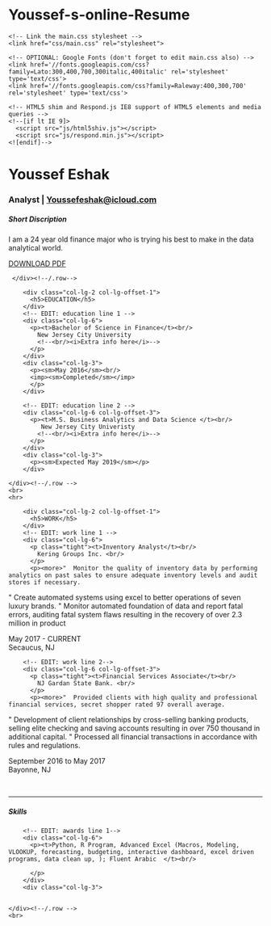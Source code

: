 # Youssef-s-online-Resume
<!DOCTYPE html>
<html lang="en">
 <head>
   <title>Discover Youssef</title>
   <!-- Bootstrap core CSS -->
    <link href="css/bootstrap.css" rel="stylesheet">
    <link rel="stylesheet" href="css/font-awesome.min.css">

    <!-- Link the main.css stylesheet -->
    <link href="css/main.css" rel="stylesheet">
    
    <!-- OPTIONAL: Google Fonts (don't forget to edit main.css also) -->
    <link href='//fonts.googleapis.com/css?family=Lato:300,400,700,300italic,400italic' rel='stylesheet' type='text/css'>
    <link href='//fonts.googleapis.com/css?family=Raleway:400,300,700' rel='stylesheet' type='text/css'>

    <!-- HTML5 shim and Respond.js IE8 support of HTML5 elements and media queries -->
    <!--[if lt IE 9]>
      <script src="js/html5shiv.js"></script>
      <script src="js/respond.min.js"></script>
    <![endif]-->
 </head>
 <body>



   <div class="header" id="headerwrap">
     <div class="container">
       <div class="row centered">
         <div class="col-lg-12">
           <h1>Youssef Eshak</h1>
           <h3>Analyst | 
            <a href="Youssefeshak@icloud.com">Youssefeshak@icloud.com</a>
           </h3>
         </div><!--/.col-lg-12-->
       </div><!--/.row-->
     </div><!--/.container-->
   </div><!--/.#headerwrap-->

 <section id="about" name="about"></section>
 <div class="about">
   <div class="container">
     <div class="row"> 
       <div class="col-lg-2 col-lg-offset-1">
         <h5>Short Discription</h5>
       </div>
       <div class="col-lg-6">
<p>I am a 24 year old finance major who is trying his best to make in the data analytical world.</p>
</div>
       <div class="col-lg-3">
         <p><a href="Youssef Eshak RH Resume.pdf"><i class="icon-file"></i> <sm>DOWNLOAD PDF</sm></a></p>
       </div>
 
     </div><!--/.row-->
   </div><!--/.container-->
 </div><!--/ #intro-->

 <section id="resume" name="resume"></section>
  <!-- EDUCATION SECTION -->
  <div class="container desc">
    <div class="row">

        <div class="col-lg-2 col-lg-offset-1">
          <h5>EDUCATION</h5>
        </div>
        <!-- EDIT: education line 1 -->
        <div class="col-lg-6">
          <p><t>Bachelor of Science in Finance</t><br/>
            New Jersey City University 
            <!--<br/><i>Extra info here</i>-->
          </p>
        </div>
        <div class="col-lg-3">
          <p><sm>May 2016</sm><br/>
          <imp><sm>Completed</sm></imp>
          </p>
        </div>
  
        <!-- EDIT: education line 2 -->
        <div class="col-lg-6 col-lg-offset-3">
          <p><t>M.S. Business Analytics and Data Science </t><br/>
             New Jersey City Univeristy
            <!--<br/><i>Extra info here</i>-->
          </p>
        </div>
        <div class="col-lg-3">
          <p><sm>Expected May 2019</sm></p>
        </div>
  
    </div><!--/.row -->
    <br>
    <hr>
  </div><!--/.container -->
  
  <!-- WORK SECTION -->
  <div class="container desc">
    <div class="row">

        <div class="col-lg-2 col-lg-offset-1">
          <h5>WORK</h5>
        </div>
        <!-- EDIT: work line 1 -->
        <div class="col-lg-6">
          <p class="tight"><t>Inventory Analyst</t><br/>
            Kering Groups Inc. <br/>
          </p>
          <p><more>"  Monitor the quality of inventory data by performing analytics on past sales to ensure adequate inventory levels and audit stores if necessary. 
" Create automated systems using excel to better operations of seven luxury brands.
" Monitor automated foundation of data and report fatal errors, auditing fatal system flaws resulting in the recovery of over 2.3 million in product
</more></p>
        </div>
        <div class="col-lg-3">
          <p><sm>May 2017 - CURRENT <br />
          Secaucus, NJ</sm></p>
        </div>
        
        <!-- EDIT: work line 2-->
        <div class="col-lg-6 col-lg-offset-3">
          <p class="tight"><t>Financial Services Associate</t><br/>
            NJ Gardan State Bank. <br/>
          </p>
          <p><more>"  Provided clients with high quality and professional financial services, secret shopper rated 97 overall average.  
" Development of client relationships by cross-selling banking products, selling elite checking and saving accounts resulting in over 750 thousand in additional capital. 
" Processed all financial transactions in accordance with rules and regulations.
</more></p>
        </div>
        <div class="col-lg-3">
          <p><sm>September 2016 to May 2017<br />
          Bayonne, NJ</sm></p>
        </div>
    </div><!--/.row -->
    <br>
    <hr>
  </div><!--/.container -->


  <!-- AWARDS SECTION -->
  <div class="container desc">
    <div class="row">
        <div class="col-lg-2 col-lg-offset-1">
          <h5>Skills</h5>
        </div>

        <!-- EDIT: awards line 1-->
        <div class="col-lg-6">
          <p><t>Python, R Program, Advanced Excel (Macros, Modeling, VLOOKUP, forecasting, budgeting, interactive dashboard, excel driven programs, data clean up, ); Fluent Arabic  </t><br/>
        
          </p>
        </div>
        <div class="col-lg-3">
     
    
    </div><!--/.row -->
    <br>
  </div><!--/.container -->

</body>
</html>
